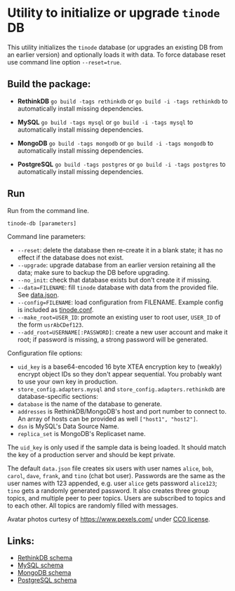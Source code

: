 # Utility to initialize or upgrade `tinode` DB

This utility initializes the `tinode` database (or upgrades an existing DB from an earlier version) and optionally loads it with data. To force database reset use command line option `--reset=true`.

## Build the package:

- **RethinkDB**
  `go build -tags rethinkdb` or `go build -i -tags rethinkdb` to automatically install missing dependencies.

- **MySQL**
  `go build -tags mysql` or `go build -i -tags mysql` to automatically install missing dependencies.

- **MongoDB**
  `go build -tags mongodb` or `go build -i -tags mongodb` to automatically install missing dependencies.

- **PostgreSQL**
  `go build -tags postgres` or `go build -i -tags postgres` to automatically install missing dependencies.

## Run

Run from the command line.

`tinode-db [parameters]`

Command line parameters:

- `--reset`: delete the database then re-create it in a blank state; it has no effect if the database does not exist.
- `--upgrade`: upgrade database from an earlier version retaining all the data; make sure to backup the DB before upgrading.
- `--no_init`: check that database exists but don't create it if missing.
- `--data=FILENAME`: fill `tinode` database with data from the provided file. See [data.json](data.json).
- `--config=FILENAME`: load configuration from FILENAME. Example config is included as [tinode.conf](tinode.conf).
- `--make_root=USER_ID`: promote an existing user to root user, `USER_ID` of the form `usrAbCDef123`.
- `--add_root=USERNAME[:PASSWORD]`: create a new user account and make it root; if password is missing, a strong password will be generated.

Configuration file options:

- `uid_key` is a base64-encoded 16 byte XTEA encryption key to (weakly) encrypt object IDs so they don't appear sequential. You probably want to use your own key in production.
- `store_config.adapters.mysql` and `store_config.adapters.rethinkdb` are database-specific sections:
- `database` is the name of the database to generate.
- `addresses` is RethinkDB/MongoDB's host and port number to connect to. An array of hosts can be provided as well `["host1", "host2"]`.
- `dsn` is MySQL's Data Source Name.
- `replica_set` is MongoDB's Replicaset name.

The `uid_key` is only used if the sample data is being loaded. It should match the key of a production server and should be kept private.

The default `data.json` file creates six users with user names `alice`, `bob`, `carol`, `dave`, `frank`, and `tino` (chat bot user). Passwords are the same as the user names with 123 appended, e.g. user `alice` gets password `alice123`; `tino` gets a randomly generated password. It also creates three group topics, and multiple peer to peer topics. Users are subscribed to topics and to each other. All topics are randomly filled with messages.

Avatar photos curtesy of https://www.pexels.com/ under [CC0 license](https://www.pexels.com/photo-license/).

## Links:

- [RethinkDB schema](https://github.com/tinode/chat/tree/master/server/db/rethinkdb/schema.md)
- [MySQL schema](https://github.com/tinode/chat/tree/master/server/db/mysql/schema.sql)
- [MongoDB schema](https://github.com/tinode/chat/tree/master/server/db/mongodb/schema.md)
- [PostgreSQL schema](https://github.com/tinode/chat/tree/master/server/db/postgres/schema.sql)
